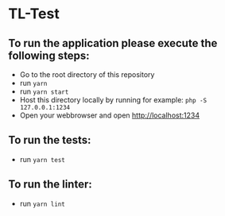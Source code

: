 # TL-Test

## To run the application please execute the following steps:

- Go to the root directory of this repository
- run `yarn`
- run `yarn start`
- Host this directory locally by running for example: `php -S 127.0.0.1:1234`
- Open your webbrowser and open [http://localhost:1234](http://localhost:1234)

## To run the tests:

- run `yarn test`

## To run the linter:

- run `yarn lint`
